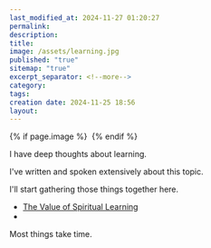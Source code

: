 ```yaml
---
last_modified_at: 2024-11-27 01:20:27
permalink: 
description: 
title: 
image: /assets/learning.jpg
published: "true"
sitemap: "true"
excerpt_separator: <!--more-->
category: 
tags: 
creation date: 2024-11-25 18:56
layout:
---
```



{% if page.image %} <img src="{{ page.image }}" alt=""> {% endif %}

I have deep thoughts about learning. 

I've written and spoken extensively about this topic. 

I'll start gathering those things together here. 

- [The Value of Spiritual Learning](https://jethro.site/2023/10/09/the-value-of-spiritual-learning/)
- 

Most things take time. 
